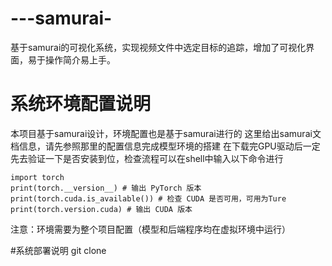 # ---samurai-
基于samurai的可视化系统，实现视频文件中选定目标的追踪，增加了可视化界面，易于操作简介易上手。
# 系统环境配置说明
本项目基于samurai设计，环境配置也是基于samurai进行的
这里给出samurai文档信息，请先参照那里的配置信息完成模型环境的搭建
在下载完GPU驱动后一定先去验证一下是否安装到位，检查流程可以在shell中输入以下命令进行
```
import torch
print(torch.__version__) # 输出 PyTorch 版本
print(torch.cuda.is_available()) # 检查 CUDA 是否可用，可用为Ture
print(torch.version.cuda) # 输出 CUDA 版本
```

注意：环境需要为整个项目配置（模型和后端程序均在虚拟环境中运行）


#系统部署说明
git clone 
